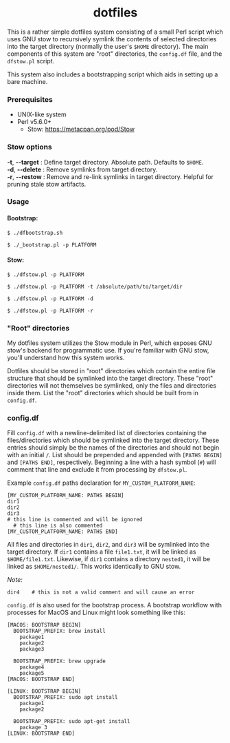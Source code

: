 <div align="center">
  <h1>
    dotfiles
  </h1>
</div>

This is a rather simple dotfiles system consisting of a small Perl script which uses GNU stow to recursively symlink the contents of selected directories into the target directory (normally the user's `$HOME` directory). The main components of this system are "root" directories, the `config.df` file, and the `dfstow.pl` script.

This system also includes a bootstrapping script which aids in setting up a bare machine.

### Prerequisites
- UNIX-like system
- Perl v5.6.0+
  - Stow: https://metacpan.org/pod/Stow

### Stow options
**-t**, **--target** : Define target directory. Absolute path. Defaults to `$HOME`.<br/>
**-d**, **--delete** : Remove symlinks from target directory.<br/>
**-r**, **--restow** : Remove and re-link symlinks in target directory. Helpful for pruning stale stow artifacts.<br/>

### Usage
#### Bootstrap:
```console
$ ./dfbootstrap.sh

$ ./_bootstrap.pl -p PLATFORM
```

#### Stow:
```console
$ ./dfstow.pl -p PLATFORM

$ ./dfstow.pl -p PLATFORM -t /absolute/path/to/target/dir

$ ./dfstow.pl -p PLATFORM -d

$ ./dfstow.pl -p PLATFORM -r
```

### "Root" directories
My dotfiles system utilizes the Stow module in Perl, which exposes GNU stow's backend for programmatic use. If you're familiar with GNU stow, you'll understand how this system works.

Dotfiles should be stored in "root" directories which contain the entire file structure that should be symlinked into the target directory. These "root" directories will not themselves be symlinked, only the files and directories inside them. List the "root" directories which should be built from in `config.df`.

### config.df
Fill `config.df` with a newline-delimited list of directories containing the files/directories which should be symlinked into the target directory. These entries should simply be the names of the directories and should not begin with an initial `/`. List should be prepended and appended with `[PATHS BEGIN]` and `[PATHS END]`, respectively. Beginning a line with a hash symbol (`#`) will comment that line and exclude it from processing by `dfstow.pl`.

Example `config.df` paths declaration for `MY_CUSTOM_PLATFORM_NAME`:
```
[MY_CUSTOM_PLATFORM_NAME: PATHS BEGIN]
dir1
dir2
dir3
# this line is commented and will be ignored
  # this line is also commented
[MY_CUSTOM_PLATFORM_NAME: PATHS END]
```

All files and directories in `dir1`, `dir2`, and `dir3` will be symlinked into the target directory. If `dir1` contains a file `file1.txt`, it will be linked as `$HOME/file1.txt`. Likewise, if `dir1` contains a directory `nested1`, it will be linked as `$HOME/nested1/`. This works identically to GNU stow.

_Note:_
```
dir4    # this is not a valid comment and will cause an error
```

`config.df` is also used for the bootstrap process. A bootstrap workflow with processes for MacOS and Linux might look something like this:
```
[MACOS: BOOTSTRAP BEGIN]
  BOOTSTRAP_PREFIX: brew install
    package1
    package2
    package3

  BOOTSTRAP_PREFIX: brew upgrade
    package4
    package5
[MACOS: BOOTSTRAP END]

[LINUX: BOOTSTRAP BEGIN]
  BOOTSTRAP_PREFIX: sudo apt install
    package1
    package2

  BOOTSTRAP_PREFIX: sudo apt-get install
    package 3
[LINUX: BOOTSTRAP END]
```

